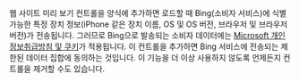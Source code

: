 웹 사이트 미리 보기 컨트롤을 양식에 추가하면 로드할 때 Bing(소비자 서비스)에 식별 가능한 특정 장치 정보(iPhone 같은 장치 이름, OS 및 OS 버전, 브라우저 및 브라우저 버전)가 전송됩니다. 그러므로 Bing으로 발송되는 소비자 데이터에는 [Microsoft 개인정보취급방침 및 쿠키](http://go.microsoft.com/fwlink/p/?LinkID=521839)가 적용됩니다. 이 컨트롤을 추가하면 Bing 서비스에 전송되는 제한된 데이터 집합에 동의하는 것입니다. 이 기능을 더 이상 사용하지 않도록 언제든지 컨트롤을 제거할 수도 있습니다.